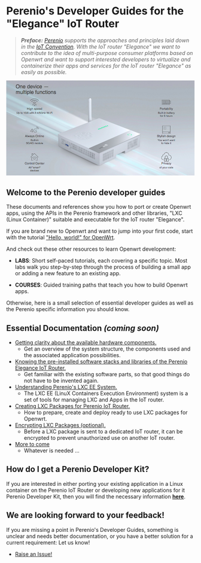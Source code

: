 # Perenio's Developer Guides for the "Elegance" IoT Router

> ***Preface:** [Perenio](https://perenio.com/) supports the approaches and principles laid down in the [IoT Convention](https://iot-router.github.io/). With the IoT router "Elegance" we want to contribute to the idea of multi-purpose consumer platforms based on Openwrt and want to support interested developers to virtualize and containerize their apps and services for the IoT router "Elegance" as easily as possible.*

![image](https://github.com/iot-router/perenio.elegance/blob/main/assets/elegance-iot-router.jpg)

## Welcome to the Perenio developer guides

These documents and references show you how to port or create Openwrt apps, using the APIs in the Perenio framework and other libraries, "LXC (Linux Container)" suitable and executable for the IoT router "Elegance".

If you are brand new to Openwrt and want to jump into your first code, start with the tutorial ["Hello, world!" for OpenWrt](https://openwrt.org/docs/guide-developer/helloworld/start).

And check out these other resources to learn Openwrt development:

- **LABS**: Short self-paced tutorials, each covering a specific topic. Most labs walk you step-by-step through the process of building a small app or adding a new feature to an existing app.

- **COURSES**: Guided training paths that teach you how to build Openwrt apps.

Otherwise, here is a small selection of essential developer guides as well as the Perenio specific information you should know.

## Essential Documentation *(coming soon)*

- [Getting clarity about the available hardware components.]()
  - Get an overview of the system structure, the components used and the associated application possibilities.
- [Knowing the pre-installed software stacks and libraries of the Perenio Elegance IoT Router.]()
  - Get familiar with the existing software parts, so that good things do not have to be invented again.
- [Understanding Perenio's LXC EE System.]()
  - The LXC EE (LinuX Containers Execution Environment) system is a set of tools for managing LXC and Apps in the IoT router.
- [Creating LXC Packages for Perenio IoT Router.]()
  - How to prepare, create and deploy ready to use LXC packages for Openwrt. 
- [Encrypting LXC Packages (optional).]()
  - Before a LXC package is sent to a dedicated IoT router, it can be encrypted to prevent unauthorized use on another IoT router.
- [More to come]()
  - Whatever is needed ...

## How do I get a Perenio Developer Kit?

If you are interested in either porting your existing application in a Linux container on the Perenio IoT Router or developing new applications for it Perenio Developer Kit, then you will find the necessary information **[here]()**.

## We are looking forward to your feedback!

If you are missing a point in Perenio's Developer Guides, something is unclear and needs better documentation, or you have a better solution for a current requirement: Let us know!

- [Raise an Issue!](https://github.com/iot-router/perenio.elegance/issues/new/choose)
